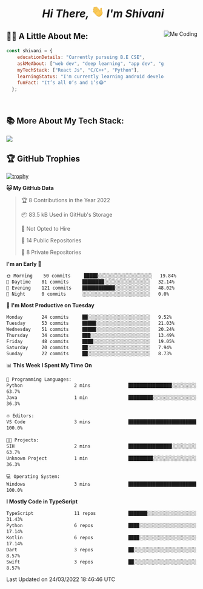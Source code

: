 # <p align="center">️ _Hi There, <img src="https://raw.githubusercontent.com/SanjayDevTech/SanjayDevTech/master/assets/wave.gif" alt="waving hand" width="33px"> I'm Shivani_</p>

<img align="right" alt="Me Coding" height="200" src="https://media.giphy.com/media/L1R1tvI9svkIWwpVYr/giphy.gif">

## 👩‍💻 **A Little About Me:**
```jsx
const shivani = {
    educationDetails: "Currently pursuing B.E CSE",
    askMeAbout: ["web dev", "deep learning", "app dev", "gardening"],
    myTechStack: ["React Js", "C/C++", "Python"],
    learningStatus: "I'm currently learning android development",
    funFact: "It’s all 0’s and 1’s😂"
  };
```

<br/>

## 📚 **More About My Tech Stack:**

   <img align="center" src="https://github-readme-stats.vercel.app/api/top-langs/?username=shivu-srk&layout=compact&theme=vue-dark"/>
   <br/>
   
## 🏆 GitHub Trophies

[![trophy](https://github-profile-trophy.vercel.app/?username=shivu-srk&theme=nord&column=7)](https://github.com/ryo-ma/github-profile-trophy)

<!--START_SECTION:waka-->
**🐱 My GitHub Data** 

> 🏆 8 Contributions in the Year 2022
 > 
> 📦 83.5 kB Used in GitHub's Storage 
 > 
> 🚫 Not Opted to Hire
 > 
> 📜 14 Public Repositories 
 > 
> 🔑 8 Private Repositories  
 > 
**I'm an Early 🐤** 

```text
🌞 Morning    50 commits     █████░░░░░░░░░░░░░░░░░░░░   19.84% 
🌆 Daytime    81 commits     ████████░░░░░░░░░░░░░░░░░   32.14% 
🌃 Evening    121 commits    ████████████░░░░░░░░░░░░░   48.02% 
🌙 Night      0 commits      ░░░░░░░░░░░░░░░░░░░░░░░░░   0.0%

```
📅 **I'm Most Productive on Tuesday** 

```text
Monday       24 commits     ██░░░░░░░░░░░░░░░░░░░░░░░   9.52% 
Tuesday      53 commits     █████░░░░░░░░░░░░░░░░░░░░   21.03% 
Wednesday    51 commits     █████░░░░░░░░░░░░░░░░░░░░   20.24% 
Thursday     34 commits     ███░░░░░░░░░░░░░░░░░░░░░░   13.49% 
Friday       48 commits     ████░░░░░░░░░░░░░░░░░░░░░   19.05% 
Saturday     20 commits     ██░░░░░░░░░░░░░░░░░░░░░░░   7.94% 
Sunday       22 commits     ██░░░░░░░░░░░░░░░░░░░░░░░   8.73%

```


📊 **This Week I Spent My Time On** 

```text
💬 Programming Languages: 
Python                   2 mins              ████████████████░░░░░░░░░   63.7% 
Java                     1 min               █████████░░░░░░░░░░░░░░░░   36.3%

🔥 Editors: 
VS Code                  3 mins              █████████████████████████   100.0%

🐱‍💻 Projects: 
SIH                      2 mins              ████████████████░░░░░░░░░   63.7% 
Unknown Project          1 min               █████████░░░░░░░░░░░░░░░░   36.3%

💻 Operating System: 
Windows                  3 mins              █████████████████████████   100.0%

```

**I Mostly Code in TypeScript** 

```text
TypeScript               11 repos            ███████░░░░░░░░░░░░░░░░░░   31.43% 
Python                   6 repos             ████░░░░░░░░░░░░░░░░░░░░░   17.14% 
Kotlin                   6 repos             ████░░░░░░░░░░░░░░░░░░░░░   17.14% 
Dart                     3 repos             ██░░░░░░░░░░░░░░░░░░░░░░░   8.57% 
Swift                    3 repos             ██░░░░░░░░░░░░░░░░░░░░░░░   8.57%

```



 Last Updated on 24/03/2022 18:46:46 UTC
<!--END_SECTION:waka-->
